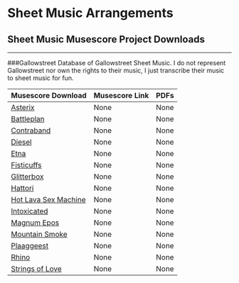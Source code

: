 # Sheet Music Arrangements

## Sheet Music Musescore Project Downloads
---
###Gallowstreet
Database of Gallowstreet Sheet Music. I do not represent Gallowstreet nor own the rights to their music, I just transcribe their music to sheet music for fun.

|Musescore Download | Musescore Link | PDFs
|-------------------|----------------|------
|[Asterix](https://github.com/trevortrusty/gallowstreet/raw/master/Asterix.mscz) | None | None
|[Battleplan](https://github.com/trevortrusty/gallowstreet/raw/master/Battleplan.mscz) | None | None
[Contraband](https://github.com/trevortrusty/gallowstreet/raw/master/Contraband.mscz) | None | None
[Diesel](https://github.com/trevortrusty/gallowstreet/raw/master/Diesel.mscz) | None | None
[Etna](https://github.com/trevortrusty/gallowstreet/raw/master/Etna.mscz) | None | None
[Fisticuffs](https://github.com/trevortrusty/gallowstreet/raw/master/Fisticuffs.mscz) | None | None
[Glitterbox](https://github.com/trevortrusty/gallowstreet/raw/master/Glitterboxl.mscz) | None | None
[Hattori](https://github.com/trevortrusty/gallowstreet/raw/master/Hattori.mscz) | None | None
[Hot Lava Sex Machine](https://github.com/trevortrusty/gallowstreet/raw/master/Hot_Lava_Sex_Machine.mscz) | None | None
[Intoxicated](https://github.com/trevortrusty/gallowstreet/raw/master/Intoxicated.mscz) | None | None
[Magnum Epos](https://github.com/trevortrusty/gallowstreet/raw/master/Magnum_Epos.mscz) | None | None
[Mountain Smoke](https://github.com/trevortrusty/gallowstreet/raw/master/Mountain_Smoke.mscz) | None | None
[Plaaggeest](https://github.com/trevortrusty/gallowstreet/raw/master/Plaaggeest.mscz) | None | None
[Rhino](https://github.com/trevortrusty/gallowstreet/raw/master/Rhino.mscz) | None | None
[Strings of Love](https://github.com/trevortrusty/gallowstreet/raw/master/Strings_of_Love.mscz) | None | None
